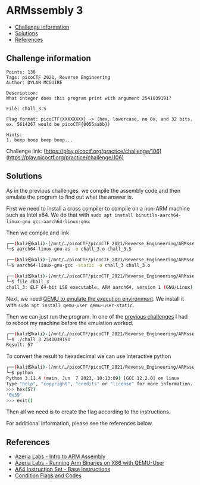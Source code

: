 # ARMssembly 3

- [Challenge information](#challenge-information)
- [Solutions](#solutions)
- [References](#references)

## Challenge information
```
Points: 130
Tags: picoCTF 2021, Reverse Engineering
Author: DYLAN MCGUIRE

Description:
What integer does this program print with argument 2541039191? 

File: chall_3.S

Flag format: picoCTF{XXXXXXXX} -> (hex, lowercase, no 0x, and 32 bits. ex. 5614267 would be picoCTF{0055aabb})

Hints:
1. beep boop beep boop...
```
Challenge link: [https://play.picoctf.org/practice/challenge/106](https://play.picoctf.org/practice/challenge/106)

## Solutions

As in the previous challenges, we compile the assembly code and then emulate the program to find out what the answer is.   

First we need to install a cross compiler to compile on a non-ARM machine such as Intel x64. We do that with `sudo apt install binutils-aarch64-linux-gnu gcc-aarch64-linux-gnu`.

Then we compile and link
```bash
┌──(kali㉿kali)-[/mnt/…/picoCTF/picoCTF_2021/Reverse_Engineering/ARMssembly_3]
└─$ aarch64-linux-gnu-as -o chall_3.o chall_3.S 

┌──(kali㉿kali)-[/mnt/…/picoCTF/picoCTF_2021/Reverse_Engineering/ARMssembly_3]
└─$ aarch64-linux-gnu-gcc -static -o chall_3 chall_3.o 

┌──(kali㉿kali)-[/mnt/…/picoCTF/picoCTF_2021/Reverse_Engineering/ARMssembly_3]
└─$ file chall_3     
chall_3: ELF 64-bit LSB executable, ARM aarch64, version 1 (GNU/Linux), statically linked, BuildID[sha1]=c5d10c1814cd2f51e391be70fdefc0aedda780b6, for GNU/Linux 3.7.0, not stripped
```

Next, we need [QEMU to emulate the execution environment](https://azeria-labs.com/arm-on-x86-qemu-user/). We install it with `sudo apt install qemu-user qemu-user-static`.

Then we can just run the program. In one of the [previous challenges](ARMssembly_0.md) I had to reboot my machine before the emulation worked.
```bash
┌──(kali㉿kali)-[/mnt/…/picoCTF/picoCTF_2021/Reverse_Engineering/ARMssembly_3]
└─$ ./chall_3 2541039191
Result: 57
```

To convert the result to hexadecimal we can use interactive python
```bash
┌──(kali㉿kali)-[/mnt/…/picoCTF/picoCTF_2021/Reverse_Engineering/ARMssembly_3]
└─$ python          
Python 3.11.4 (main, Jun  7 2023, 10:13:09) [GCC 12.2.0] on linux
Type "help", "copyright", "credits" or "license" for more information.
>>> hex(57)
'0x39'
>>> exit()
```

Then all we need is to create the flag according to the instructions.

For additional information, please see the references below.

## References

- [Azeria Labs - Intro to ARM Assembly](https://azeria-labs.com/writing-arm-assembly-part-1/)
- [Azeria Labs - Running Arm Binaries on X86 with QEMU-User](https://azeria-labs.com/arm-on-x86-qemu-user/)
- [A64 Instruction Set - Base Instructions](https://developer.arm.com/documentation/ddi0602/2023-06/Base-Instructions?lang=en)
- [Condition Flags and Codes](https://community.arm.com/arm-community-blogs/b/architectures-and-processors-blog/posts/condition-codes-1-condition-flags-and-codes)
